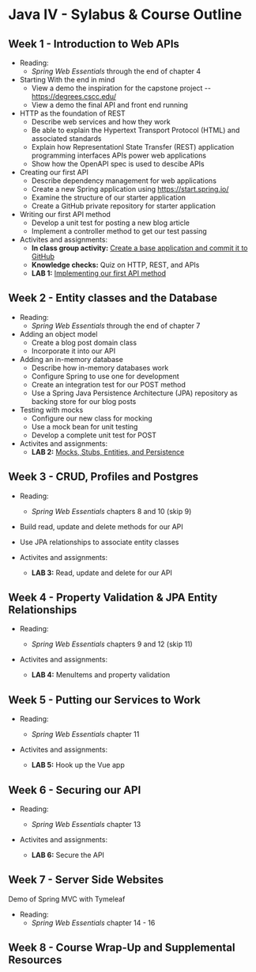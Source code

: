 # Java IV - Sylabus & Course Outline

## Week 1 - Introduction to Web APIs

* Reading:
    * _Spring Web Essentials_ through the end of chapter 4
* Starting With the end in mind
    * View a demo the inspiration for the capstone project -- https://degrees.cscc.edu/
    * View a demo the final API and front end running
* HTTP as the foundation of REST
    * Describe web services and how they work
    * Be able to explain the Hypertext Transport Protocol (HTML) and associated standards
    * Explain how Representationl State Transfer (REST) application programming interfaces APIs power web applications
    * Show how the OpenAPI spec is used to descibe APIs
* Creating our first API
    * Describe dependency management for web applications
    * Create a new Spring application using https://start.spring.io/
    * Examine the structure of our starter application
    * Create a GitHub private repository for starter application
* Writing our first API method
    * Develop a unit test for posting a new blog article
    * Implement a controller method to get our test passing
* Activites and assignments:
    * __In class group activity:__ [Create a base application and commit it to GitHub](./lab-0/README.md)
    * __Knowledge checks:__ Quiz on HTTP, REST, and APIs
    * __LAB 1:__ [Implementing our first API method](./lab-1/README.md)


## Week 2 - Entity classes and the Database

* Reading:
    * _Spring Web Essentials_ through the end of chapter 7
* Adding an object model
    * Create a blog post domain class
    * Incorporate it into our API
* Adding an in-memory database
    * Describe how in-memory databases work
    * Configure Spring to use one for development
    * Create an integration test for our POST method
    * Use a Spring Java Persistence Architecture (JPA) repository as backing store for our blog posts
* Testing with mocks
    * Configure our new class for mocking
    * Use a mock bean for unit testing
    * Develop a complete unit test for POST
* Activites and assignments:
    * __LAB 2:__ [Mocks, Stubs, Entities, and Persistence](./lab-2/README.md)

## Week 3 - CRUD, Profiles and Postgres

* Reading:
    * _Spring Web Essentials_ chapters 8 and 10 (skip 9)

* Build read, update and delete methods for our API
* Use JPA relationships to associate entity classes
* Activites and assignments:
    * __LAB 3:__ Read, update and delete for our API


## Week 4 - Property Validation & JPA Entity Relationships

* Reading:
    * _Spring Web Essentials_ chapters 9 and 12 (skip 11)

* Activites and assignments:
    * __LAB 4:__ MenuItems and property validation


## Week 5 - Putting our Services to Work

* Reading:
    * _Spring Web Essentials_ chapter 11

* Activites and assignments:
    * __LAB 5:__ Hook up the Vue app

## Week 6 - Securing our API

* Reading:
    * _Spring Web Essentials_ chapter 13

* Activites and assignments:
    * __LAB 6:__ Secure the API

## Week 7 - Server Side Websites

Demo of Spring MVC with Tymeleaf

* Reading:
    * _Spring Web Essentials_ chapter 14 - 16


## Week 8 - Course Wrap-Up and Supplemental Resources

